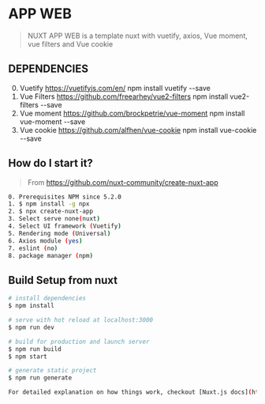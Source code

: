 # APP WEB

>NUXT APP WEB is a template  nuxt with  vuetify, axios, Vue moment, vue filters and Vue cookie 

## DEPENDENCIES
0. Vuetify            https://vuetifyjs.com/en/                        npm install vuetify --save
1. Vue Filters        https://github.com/freearhey/vue2-filters        npm install vue2-filters --save 
2. Vue moment         https://github.com/brockpetrie/vue-moment        npm install vue-moment --save
3. Vue cookie         https://github.com/alfhen/vue-cookie             npm install vue-cookie --save


## How do I start it?

> From https://github.com/nuxt-community/create-nuxt-app

``` bash
0. Prerequisites NPM since 5.2.0
1. $ npm install -g npx
2. $ npx create-nuxt-app
3. Select serve none(nuxt)
4. Select UI framework (Vuetify)
5. Rendering mode (Universal)
6. Axios module (yes)
7. eslint (no)
8. package manager (npm)

```



## Build Setup from nuxt

``` bash
# install dependencies
$ npm install

# serve with hot reload at localhost:3000
$ npm run dev

# build for production and launch server
$ npm run build
$ npm start

# generate static project
$ npm run generate

For detailed explanation on how things work, checkout [Nuxt.js docs](https://nuxtjs.org).

```



